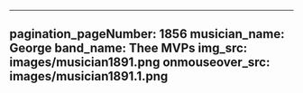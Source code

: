 ------
pagination_pageNumber: 1856
musician_name: George
band_name: Thee MVPs
img_src: images/musician1891.png
onmouseover_src: images/musician1891.1.png
------